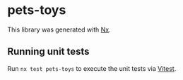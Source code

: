 # pets-toys

This library was generated with [Nx](https://nx.dev).

## Running unit tests

Run `nx test pets-toys` to execute the unit tests via [Vitest](https://vitest.dev/).
